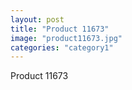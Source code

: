 ```yaml
---
layout: post
title: "Product 11673"
image: "product11673.jpg"
categories: "category1"
---
```

Product 11673

